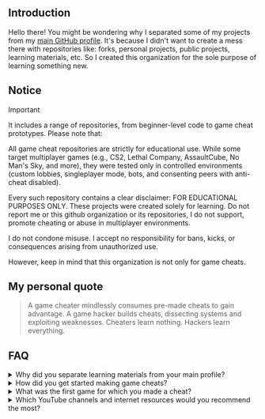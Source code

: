 ## Introduction
Hello there! You might be wondering why I separated some of my projects from my [main GitHub profile](https://github.com/pilot2254). It's because I didn't want to create a mess there with repositories like: forks, personal projects, public projects, learning materials, etc. So I created this organization for the sole purpose of learning something new.

## Notice
> [!IMPORTANT]
> It includes a range of repositories, from beginner-level code to game cheat prototypes. Please note that:
>
> All game cheat repositories are strictly for educational use. While some target multiplayer games (e.g., CS2, Lethal Company, AssaultCube, No Man's Sky, and more), they were tested only in controlled environments (custom lobbies, singleplayer mode, bots, and consenting peers with anti-cheat disabled).
>
> Every such repository contains a clear disclaimer: FOR EDUCATIONAL PURPOSES ONLY. These projects were created solely for learning. Do not report me or this github organization or its repositories, I do not support, promote cheating or abuse in multiplayer environments.
>
> I do not condone misuse. I accept no responsibility for bans, kicks, or consequences arising from unauthorized use.
>
> However, keep in mind that this organization is not only for game cheats.

## My personal quote
> A game cheater mindlessly consumes pre-made cheats to gain advantage. A game hacker builds cheats, dissecting systems and exploiting weaknesses. Cheaters learn nothing. Hackers learn everything.

## FAQ

<details>

  <summary>Why did you separate learning materials from your main profile?</summary>
  <br />
  Like I said before, It's because I didn't want to create a mess there with repositories like: forks, personal projects, public projects, learning materials, etc.
  
---

</details>
<!-- ================================================ FAQ ITEM ================================================ -->
<details>

  <summary>How did you get started making game cheats?</summary>
  <br />
  Since I was studying app development at home and game development at school, I wondered how I could combine these two subjects to learn something new. I searched for tutorials online and started learning Cheat Engine. After I learned the basics, I started combining it with dnSpy, and I'm currently on my way to combining it with C++.

---

</details>
<!-- ================================================ FAQ ITEM ================================================ -->
<details>

  <summary>What was the first game for which you made a cheat?</summary>
  <br>
  Obviously, it was the Cheat Engine tutorial 😅.<br />
  But, to be honest, I don't really remember what the first game I made cheats for was. I think it was GTFO

---
  
</details>
<!-- ================================================ FAQ ITEM ================================================ -->
<details>

  <summary>Which YouTube channels and internet resources would you recommend the most?</summary>
  <br>
  
  **General Development & Learning:**
  
  - [GitHub](https://github.com) — Explore open-source projects for inspiration and ideas, especially if you're unsure what to build.
  - [Build Your Own X](https://github.com/codecrafters-io/build-your-own-x) — A curated list of practical projects and tutorials you can implement yourself.
  - [cplusplus.com](https://cplusplus.com/) — Comprehensive C++ documentation and references.
  - [Unity Learn](https://learn.unity.com/) — Official Unity tutorials and learning paths.
  - [BroCode](https://www.youtube.com/@BroCodez) — High-quality, free coding tutorials covering multiple topics.
  - [TheCherno](https://www.youtube.com/@TheCherno) — In-depth C++ programming lectures.
  - [FreeCodeCamp's UE5 Tutorial](https://youtu.be/6UlU_FsicK8) — Extensive Unreal Engine 5 tutorial covering Blueprints, Materials, Level Design, and C++.
  - [FreeCodeCamp](https://www.freecodecamp.org/) — Broad range of free programming tutorials and courses.

  - [Jonathan Blow](https://www.youtube.com/@jblow888) - I put him here because he helped me with my lack of motivation, and inspired me in certain things
  
  **Game Hacking & Cheat Engine:**
  
  - [Swashed](https://www.youtube.com/@Swashed_) — Beginner-friendly Cheat Engine tutorials.
  - [Intigriti](https://www.youtube.com/@intigriti) — Another solid source for Cheat Engine beginners.
  - [GuidedHacking](https://www.youtube.com/@GuidedHacking) — Free YouTube tutorials plus paid content on their website.
  - [Cazz](https://www.youtube.com/@cazz) — Specialized in cheats for CS2, excellent content.
  - [manuroger](https://www.youtube.com/@manuroger112) — Some useful CS2 hacking videos; limited coverage.

---

</details>

<!--
<details>

  <summary>text text text</summary>
  <br>
  text text text

---
  
</details>
-->
